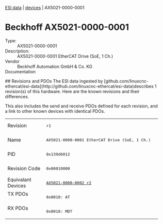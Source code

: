 <div class="nav"><a href="/esi-data">ESI data</a> | <a href="/esi-data/devices">devices</a> | AX5021-0000-0001</div>

#  Beckhoff AX5021-0000-0001

<dl>
  <dt>Type:</dt><dd>AX5021-0000-0001</dd>
  <dt>Description:</dt><dd>AX5021-0000-0001 EtherCAT Drive (SoE, 1 Ch.)</dd>
  <dt>Vendor</dt><dd>Beckhoff Automation GmbH & Co. KG</dd>
  <dt>Documentation</dt><dd><a href=""></a></dd>
</dl>
## Revisions and PDOs
The ESI data ingested by [github.com/linuxcnc-ethercat/esi-data](http://github.com/linuxcnc-ethercat/esi-data)describes 1 revision(s) of this hardware.  Here are the known revisions and their differences.

This also includes the send and receive PDOs defined for each revision, and a link to other known devices with identical PDOs.

<table>
<tr >
<td class="first">Revision</td>
<td ><pre>r1</pre></td>
</tr>
<tr >
<td class="first">Name</td>
<td ><pre>AX5021-0000-0001 EtherCAT Drive (SoE, 1 Ch.)</pre></td>
</tr>
<tr >
<td class="first">PID</td>
<td ><pre>0x139d6012</pre></td>
</tr>
<tr >
<td class="first">Revision Code</td>
<td ><pre>0x00010000</pre></td>
</tr>
<tr >
<td class="first">Equivalant Devices</td>
<td ><pre><a href="AX5021-0000-0002">AX5021-0000-0002 r2</a></pre></td>
</tr>
<tr class="txpdo pdosection">
<td class="first" rowspan=1 valign=top>TX PDOs</td>
<td><pre>0x0010: AT</pre></td>
<td></td>
</tr>
<tr class="rxpdo pdosection">
<td class="first" rowspan=1 valign=top>RX PDOs</td>
<td><pre>0x0018: MDT</pre></td>
<td></td>
</tr>
</table>
